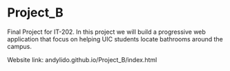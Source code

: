 # Project_B
Final Project for IT-202.
In this project we will build a progressive web application that focus on helping UIC students locate bathrooms around the campus.

Website link: andylido.github.io/Project_B/index.html

